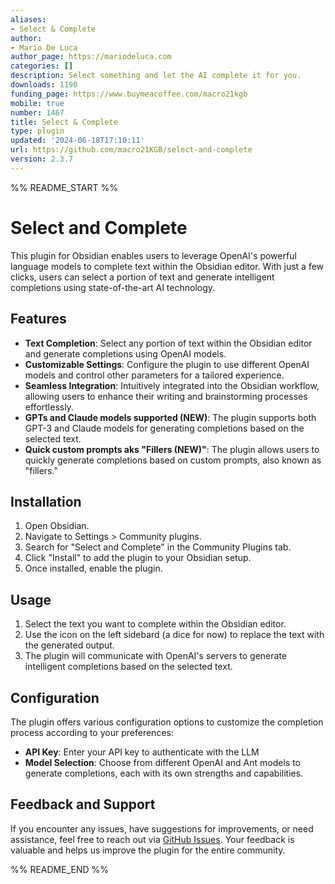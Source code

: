 ```yaml
---
aliases:
- Select & Complete
author:
- Mario De Luca
author_page: https://mariodeluca.com
categories: []
description: Select something and let the AI complete it for you.
downloads: 1190
funding_page: https://www.buymeacoffee.com/macro21kgb
mobile: true
number: 1467
title: Select & Complete
type: plugin
updated: '2024-06-18T17:10:11'
url: https://github.com/macro21KGB/select-and-complete
version: 2.3.7
---
```


%% README_START %%

# Select and Complete

This plugin for Obsidian enables users to leverage OpenAI's powerful language models to complete text within the Obsidian editor. With just a few clicks, users can select a portion of text and generate intelligent completions using state-of-the-art AI technology.

## Features

- **Text Completion**: Select any portion of text within the Obsidian editor and generate completions using OpenAI models.
- **Customizable Settings**: Configure the plugin to use different OpenAI models and control other parameters for a tailored experience.
- **Seamless Integration**: Intuitively integrated into the Obsidian workflow, allowing users to enhance their writing and brainstorming processes effortlessly.
- **GPTs and Claude models supported (NEW)**: The plugin supports both GPT-3 and Claude models for generating completions based on the selected text.
- **Quick custom prompts aks "Fillers (NEW)"**: The plugin allows users to quickly generate completions based on custom prompts, also known as "fillers."


## Installation

1. Open Obsidian.
2. Navigate to Settings > Community plugins.
3. Search for "Select and Complete" in the Community Plugins tab.
4. Click "Install" to add the plugin to your Obsidian setup.
5. Once installed, enable the plugin.

## Usage

1. Select the text you want to complete within the Obsidian editor.
2. Use the icon on the left sidebard (a dice for now) to replace the text with the generated output.
3. The plugin will communicate with OpenAI's servers to generate intelligent completions based on the selected text.

## Configuration

The plugin offers various configuration options to customize the completion process according to your preferences:

- **API Key**: Enter your API key to authenticate with the LLM
- **Model Selection**: Choose from different OpenAI and Ant models to generate completions, each with its own strengths and capabilities.

## Feedback and Support

If you encounter any issues, have suggestions for improvements, or need assistance, feel free to reach out via [GitHub Issues](https://github.com/macro21KGB/select-and-complete/issues). Your feedback is valuable and helps us improve the plugin for the entire community.


%% README_END %%